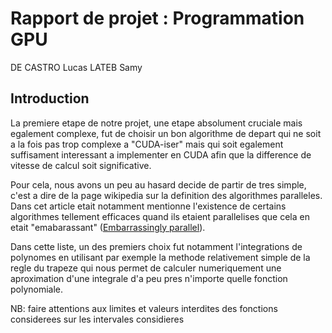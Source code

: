 # Rapport de projet : Programmation GPU
DE CASTRO Lucas
LATEB Samy

## Introduction
La premiere etape de notre projet, une etape absolument cruciale mais egalement complexe, fut de choisir un bon algorithme de depart qui ne soit a la fois pas trop complexe a "CUDA-iser" mais qui soit egalement suffisament interessant a implementer en CUDA afin que la difference de vitesse de calcul soit significative.

Pour cela, nous avons un peu au hasard decide de partir de tres simple, c'est a dire de la page wikipedia sur la definition des algorithmes paralleles. Dans cet article etait notamment mentionne l'existence de certains algorithmes tellement efficaces quand ils etaient parallelises que cela en etait "emabarassant" ([Embarrassingly parallel](https://en.wikipedia.org/wiki/Embarrassingly_parallel)).

Dans cette liste, un des premiers choix fut notamment l'integrations de polynomes en utilisant par exemple la methode relativement simple de la regle du trapeze qui nous permet de calculer numeriquement une aproximation d'une integrale d'a peu pres n'importe quelle fonction polynomiale.

NB: faire attentions aux limites et valeurs interdites des fonctions considerees sur les intervales considieres